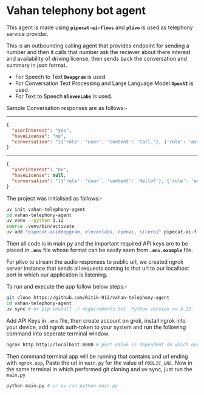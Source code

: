 # Vahan telephony bot agent

This agent is made using **`pipecat-ai-flows`** and **`plivo`** is used as telephony service provider.

This is an outbounding calling agent that provides endpoint for sending a number and then it calls that number ask the reciever about there interest and availability of driving license, then sends back the conversation and summary in json format.

* For Speech to Text **`Deepgram`** is used.
* For Conversation Text Processing and Large Language Model **`OpenAI`** is used.
* For Text to Speech **`ElevenLabs`** is used.

Sample Conversation responses are as follows:-

---

```json
{
  "userInterest": "yes",
  "haveLicense": "no",
  "conversation": "[{'role': 'user', 'content': 'Call.'}, {'role': 'assistant', 'tool_calls': [{'id': 'call_iVGWEO5vJMthqp43qFAFVrcM', 'function': {'name': 'toIntroductionNode', 'arguments': '{}'}, 'type': 'function'}]}, {'role': 'assistant', 'content': 'Namaste! I am Ritik from Vah an aur mere paas aapke liye ek badhiya job offer hai. Kya aap job k baare m janna chahte hai?'}, {'role': 'user', 'content': 'Hello?'}, {'role': 'assistant', 'tool_calls': [{'id': 'call_5M1vzAn4RbbYJNM9ZVoGY6aV', 'function': {'name': 'toInterestNode', 'arguments': '{}'}, 'type': 'function'}]}, {'role': 'assistant', 'content': 'Is job mein aapko delivery person ki position ke liye kaam karna hoga, j ahan aap companies jaise Zomato, Swiggy, aur similar ones ke liye delivery karte hain. Kya aap iss job mein interested hai?'}, {'role': 'user', 'content': 'High interested.'}, {'role': 'assistant', 'tool_calls': [{'id': 'call_CVeujFplFnGJVKNU34tdpEOJ', 'function': {'name': 'setInterest', 'arguments': '{\"isInterest\": \"yes\"}'}, 'type': 'function'}]}, {'role': 'assistant', 'content': 'Kya aapke paas drivin g license hai?'}, {'role': 'user', 'content': 'Hello. Power on.'}, {'role': 'assistant', 'tool_calls': [{'id': 'call_ftMk6u5NZ9stVjRdjcgGGaOJ', 'function': {'name': 'setLicense', 'arguments': '{\"isLicense\": \"no\"}'}, 'type': 'function'}]}, {'role': 'assistant', 'content': 'Jaankari k liye dhany awaad, aapka din shubh ho!'}]"
}
```

---

```json
{
  "userInterest": "no",
  "haveLicense": null,
  "conversation": "[{'role': 'user', 'content': 'Hello?'}, {'role': 'assistant', 'content': 'Namaste! Kya aap mujhe soon p aa rahe hain?'}, {'role': 'user', 'content': 'Hello?'}, {'role': 'assistant', 'tool_calls': [{'id': 'call_jZkTO3sQojaaqLHbCCUo5cjZ', 'function': {'name': 'toIntroductionNode', 'arguments': '{}'}, 'type': 'function'}]}, {'role': 'assistant', 'content': 'I'}, {'role': 'user', 'content': 'Hello?'}, {'role': 'assistant', 'content': 'I am Ritik from Va han aur mere paas aapke liye ek badhiya job offer hai. Kya aap job ke baare mein janna chahte hain?'}, {'role': 'user', 'content': 'Hello?'}, {'role': 'assistant', 'content': 'Namaste! Kya aap mujhe soon paa rahe hain?'}, {'role': 'user', 'content': 'How may I contact you?'}, {'role': 'assistant', 'content': 'Aap mujhe yahan par h i baat karke contact kar sakte hain. Kya aap job ke baare mein janna chahte hain?'}, {'role': 'user', 'content': 'Please.'}, {'role': 'assistant', 'tool_calls': [{'id': 'call_Wm42ZBkQUxugXcCOGT0T7g4b', 'function': {'name': 'toInterestNode', 'arguments': '{}'}, 'type': 'function'}]}, {'role': 'assistant', 'content': 'Yeh job delivery pe rson ki hai, companies jaise Zomato, Swiggy aur similar ones ke liye. Kya aap iss job mein interested hain?'}, {'role': 'user', 'content': \"Oh, no. Actually, am I interested to know you or the like me further to I'll inform you.\"}, {'role': 'assistant', 'tool_calls': [{'id': 'call_QQZsFDxQy841CiiShCgn7QB5', 'function': {'name': 'setInterest', 'arguments': '{\"isInterest\": \"no\"}'}, 'type': 'function'}]}, {'role': 'assistant', 'content': 'Jaankari k liye dhany awaad, aapka din shubh ho!'}]"
}
```

The project was initialised as follows:-

```bash
uv init vahan-telephony-agent
cd vahan-telephony-agent
uv venv --python 3.12
source .venv/bin/activate
uv add "pipecat-ai[deepgram, elevenlabs, openai, silero]" pipecat-ai-flows python-dotenv plivo fastapi "uvicorn[standard]"
```

Then all code is in main.py and the important required API keys are to be placed in **`.env`** file whose format can be easily seen from **`.env.example`** file.

For plivo to stream the audio responses to public url, we created ngrok server instance that sends all requests coming to that url to our localhost port in which our application is listening.

To run and execute the app follow below steps:-

```bash
git clone https://github.com/Ritik-912/vahan-telephony-agent
cd vahan-telephony-agent
uv sync # or pip install -r requirements.txt `Python version >= 3.12`
```

Add API Keys in `.env` file, then create account on grok, install ngrok into your device, add ngrok auth-token to your system and run the following command into seperate terminal window.

```bash
ngrok http http://localhost:8080 # port value is dependent on which our app is listening
```

Then command terminal app will be running that contains and url ending with `ngrok.app`, Paste the url in `main.py` for the value of *`PUBLIC_URL`*.
Now in the same terminal in which performed git cloning and uv sync, just run the `main.py`

```bash
python main.py # or uv run python main.py
```